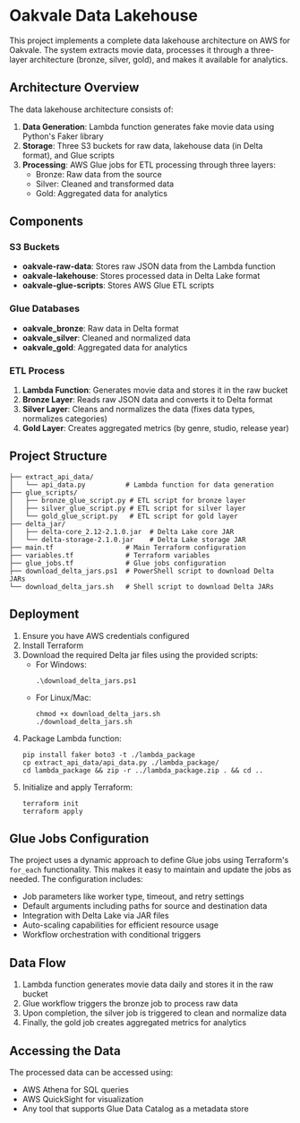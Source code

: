 # Oakvale Data Lakehouse

This project implements a complete data lakehouse architecture on AWS for Oakvale. The system extracts movie data, processes it through a three-layer architecture (bronze, silver, gold), and makes it available for analytics.

## Architecture Overview

The data lakehouse architecture consists of:

1. **Data Generation**: Lambda function generates fake movie data using Python's Faker library
2. **Storage**: Three S3 buckets for raw data, lakehouse data (in Delta format), and Glue scripts
3. **Processing**: AWS Glue jobs for ETL processing through three layers:
   - Bronze: Raw data from the source
   - Silver: Cleaned and transformed data
   - Gold: Aggregated data for analytics

## Components

### S3 Buckets
- **oakvale-raw-data**: Stores raw JSON data from the Lambda function
- **oakvale-lakehouse**: Stores processed data in Delta Lake format
- **oakvale-glue-scripts**: Stores AWS Glue ETL scripts

### Glue Databases
- **oakvale_bronze**: Raw data in Delta format
- **oakvale_silver**: Cleaned and normalized data
- **oakvale_gold**: Aggregated data for analytics

### ETL Process
1. **Lambda Function**: Generates movie data and stores it in the raw bucket
2. **Bronze Layer**: Reads raw JSON data and converts it to Delta format
3. **Silver Layer**: Cleans and normalizes the data (fixes data types, normalizes categories)
4. **Gold Layer**: Creates aggregated metrics (by genre, studio, release year)

## Project Structure

```
├── extract_api_data/
│   └── api_data.py          # Lambda function for data generation
├── glue_scripts/
│   ├── bronze_glue_script.py # ETL script for bronze layer
│   ├── silver_glue_script.py # ETL script for silver layer
│   └── gold_glue_script.py   # ETL script for gold layer
├── delta_jar/
│   ├── delta-core_2.12-2.1.0.jar  # Delta Lake core JAR
│   └── delta-storage-2.1.0.jar    # Delta Lake storage JAR
├── main.tf                  # Main Terraform configuration
├── variables.tf             # Terraform variables
├── glue_jobs.tf             # Glue jobs configuration
├── download_delta_jars.ps1  # PowerShell script to download Delta JARs
└── download_delta_jars.sh   # Shell script to download Delta JARs
```

## Deployment

1. Ensure you have AWS credentials configured
2. Install Terraform
3. Download the required Delta jar files using the provided scripts:
   - For Windows:
     ```
     .\download_delta_jars.ps1
     ```
   - For Linux/Mac:
     ```
     chmod +x download_delta_jars.sh
     ./download_delta_jars.sh
     ```
4. Package Lambda function:
   ```
   pip install faker boto3 -t ./lambda_package
   cp extract_api_data/api_data.py ./lambda_package/
   cd lambda_package && zip -r ../lambda_package.zip . && cd ..
   ```
5. Initialize and apply Terraform:
   ```
   terraform init
   terraform apply
   ```

## Glue Jobs Configuration

The project uses a dynamic approach to define Glue jobs using Terraform's `for_each` functionality. This makes it easy to maintain and update the jobs as needed. The configuration includes:

- Job parameters like worker type, timeout, and retry settings
- Default arguments including paths for source and destination data
- Integration with Delta Lake via JAR files
- Auto-scaling capabilities for efficient resource usage
- Workflow orchestration with conditional triggers

## Data Flow

1. Lambda function generates movie data daily and stores it in the raw bucket
2. Glue workflow triggers the bronze job to process raw data
3. Upon completion, the silver job is triggered to clean and normalize data
4. Finally, the gold job creates aggregated metrics for analytics

## Accessing the Data

The processed data can be accessed using:
- AWS Athena for SQL queries
- AWS QuickSight for visualization
- Any tool that supports Glue Data Catalog as a metadata store